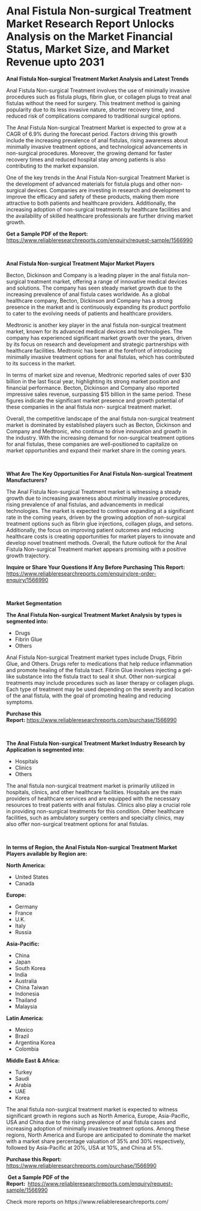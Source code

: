 <p><h1>Anal Fistula Non-surgical Treatment Market Research Report Unlocks Analysis on the Market Financial Status, Market Size, and Market Revenue upto 2031</h1></p><p><strong>Anal Fistula Non-surgical Treatment Market Analysis and Latest Trends</strong></p>
<p><p>Anal Fistula Non-surgical Treatment involves the use of minimally invasive procedures such as fistula plugs, fibrin glue, or collagen plugs to treat anal fistulas without the need for surgery. This treatment method is gaining popularity due to its less invasive nature, shorter recovery time, and reduced risk of complications compared to traditional surgical options.</p><p>The Anal Fistula Non-surgical Treatment Market is expected to grow at a CAGR of 6.9% during the forecast period. Factors driving this growth include the increasing prevalence of anal fistulas, rising awareness about minimally invasive treatment options, and technological advancements in non-surgical procedures. Moreover, the growing demand for faster recovery times and reduced hospital stay among patients is also contributing to the market expansion.</p><p>One of the key trends in the Anal Fistula Non-surgical Treatment Market is the development of advanced materials for fistula plugs and other non-surgical devices. Companies are investing in research and development to improve the efficacy and safety of these products, making them more attractive to both patients and healthcare providers. Additionally, the increasing adoption of non-surgical treatments by healthcare facilities and the availability of skilled healthcare professionals are further driving market growth.</p></p>
<p><strong>Get a Sample PDF of the Report:&nbsp;</strong> <a href="https://www.reliableresearchreports.com/enquiry/request-sample/1566990">https://www.reliableresearchreports.com/enquiry/request-sample/1566990</a></p>
<p>&nbsp;</p>
<p><strong>Anal Fistula Non-surgical Treatment Major Market Players</strong></p>
<p><p>Becton, Dickinson and Company is a leading player in the anal fistula non-surgical treatment market, offering a range of innovative medical devices and solutions. The company has seen steady market growth due to the increasing prevalence of anal fistula cases worldwide. As a global healthcare company, Becton, Dickinson and Company has a strong presence in the market and is continuously expanding its product portfolio to cater to the evolving needs of patients and healthcare providers.</p><p>Medtronic is another key player in the anal fistula non-surgical treatment market, known for its advanced medical devices and technologies. The company has experienced significant market growth over the years, driven by its focus on research and development and strategic partnerships with healthcare facilities. Medtronic has been at the forefront of introducing minimally invasive treatment options for anal fistulas, which has contributed to its success in the market.</p><p>In terms of market size and revenue, Medtronic reported sales of over $30 billion in the last fiscal year, highlighting its strong market position and financial performance. Becton, Dickinson and Company also reported impressive sales revenue, surpassing $15 billion in the same period. These figures indicate the significant market presence and growth potential of these companies in the anal fistula non- surgical treatment market.</p><p>Overall, the competitive landscape of the anal fistula non-surgical treatment market is dominated by established players such as Becton, Dickinson and Company and Medtronic, who continue to drive innovation and growth in the industry. With the increasing demand for non-surgical treatment options for anal fistulas, these companies are well-positioned to capitalize on market opportunities and expand their market share in the coming years.</p></p>
<p>&nbsp;</p>
<p><strong>What Are The Key Opportunities For Anal Fistula Non-surgical Treatment Manufacturers?</strong></p>
<p><p>The Anal Fistula Non-surgical Treatment market is witnessing a steady growth due to increasing awareness about minimally invasive procedures, rising prevalence of anal fistulas, and advancements in medical technologies. The market is expected to continue expanding at a significant rate in the coming years, driven by the growing adoption of non-surgical treatment options such as fibrin glue injections, collagen plugs, and setons. Additionally, the focus on improving patient outcomes and reducing healthcare costs is creating opportunities for market players to innovate and develop novel treatment methods. Overall, the future outlook for the Anal Fistula Non-surgical Treatment market appears promising with a positive growth trajectory.</p></p>
<p><strong>Inquire or Share Your Questions If Any Before Purchasing This Report:</strong> <a href="https://www.reliableresearchreports.com/enquiry/pre-order-enquiry/1566990">https://www.reliableresearchreports.com/enquiry/pre-order-enquiry/1566990</a></p>
<p>&nbsp;</p>
<p><strong>Market Segmentation</strong></p>
<p><strong>The Anal Fistula Non-surgical Treatment Market Analysis by types is segmented into:</strong></p>
<p><ul><li>Drugs</li><li>Fibrin Glue</li><li>Others</li></ul></p>
<p><p>Anal Fistula Non-surgical Treatment market types include Drugs, Fibrin Glue, and Others. Drugs refer to medications that help reduce inflammation and promote healing of the fistula tract. Fibrin Glue involves injecting a gel-like substance into the fistula tract to seal it shut. Other non-surgical treatments may include procedures such as laser therapy or collagen plugs. Each type of treatment may be used depending on the severity and location of the anal fistula, with the goal of promoting healing and reducing symptoms.</p></p>
<p><strong>Purchase this Report:&nbsp;</strong><a href="https://www.reliableresearchreports.com/purchase/1566990">https://www.reliableresearchreports.com/purchase/1566990</a></p>
<p>&nbsp;</p>
<p><strong>The Anal Fistula Non-surgical Treatment Market Industry Research by Application is segmented into:</strong></p>
<p><ul><li>Hospitals</li><li>Clinics</li><li>Others</li></ul></p>
<p><p>The anal fistula non-surgical treatment market is primarily utilized in hospitals, clinics, and other healthcare facilities. Hospitals are the main providers of healthcare services and are equipped with the necessary resources to treat patients with anal fistulas. Clinics also play a crucial role in providing non-surgical treatments for this condition. Other healthcare facilities, such as ambulatory surgery centers and specialty clinics, may also offer non-surgical treatment options for anal fistulas.</p></p>
<p>&nbsp;</p>
<p><strong>In terms of Region, the Anal Fistula Non-surgical Treatment Market Players available by Region are:</strong></p>
<p>
    <p> <strong> North America: </strong>
        <ul>
            <li>United States</li>
            <li>Canada</li>
        </ul>
        </p> 
    <p> <strong> Europe: </strong>
        <ul>
            <li>Germany</li>
            <li>France</li>
            <li>U.K.</li>
            <li>Italy</li>
            <li>Russia</li>
        </ul>
        </p> 
    <p> <strong> Asia-Pacific: </strong>
        <ul>
            <li>China</li>
            <li>Japan</li>
            <li>South Korea</li>
            <li>India</li>
            <li>Australia</li>
            <li>China Taiwan</li>
            <li>Indonesia</li>
            <li>Thailand</li>
            <li>Malaysia</li>
        </ul>
        </p> 
    <p> <strong> Latin America: </strong>
        <ul>
            <li>Mexico</li>
            <li>Brazil</li>
            <li>Argentina Korea</li>
            <li>Colombia</li>
        </ul>
        </p> 
    <p> <strong> Middle East & Africa: </strong>
        <ul>
            <li>Turkey</li>
            <li>Saudi</li>
            <li>Arabia</li>
            <li>UAE</li>
            <li>Korea</li>
        </ul>
    </p>
    </p>
<p><p>The anal fistula non-surgical treatment market is expected to witness significant growth in regions such as North America, Europe, Asia-Pacific, USA and China due to the rising prevalence of anal fistula cases and increasing adoption of minimally invasive treatment options. Among these regions, North America and Europe are anticipated to dominate the market with a market share percentage valuation of 35% and 30% respectively, followed by Asia-Pacific at 20%, USA at 10%, and China at 5%.</p></p>
<p><strong>Purchase this Report: </strong><a href="https://www.reliableresearchreports.com/purchase/1566990">https://www.reliableresearchreports.com/purchase/1566990</a></p>
<p>&nbsp;<strong>Get a Sample PDF of the Report:&nbsp;&nbsp;</strong><a href="https://www.reliableresearchreports.com/enquiry/request-sample/1566990">https://www.reliableresearchreports.com/enquiry/request-sample/1566990</a></p>
<p><strong></strong></p>
<p>Check more reports on https://www.reliableresearchreports.com/</p>